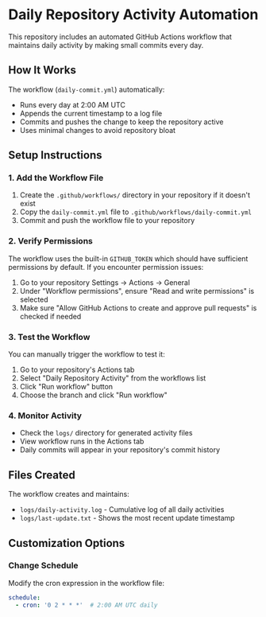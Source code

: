 # Daily Repository Activity Automation

This repository includes an automated GitHub Actions workflow that maintains daily activity by making small commits every day.

## How It Works

The workflow (`daily-commit.yml`) automatically:
- Runs every day at 2:00 AM UTC
- Appends the current timestamp to a log file
- Commits and pushes the change to keep the repository active
- Uses minimal changes to avoid repository bloat

## Setup Instructions

### 1. Add the Workflow File

1. Create the `.github/workflows/` directory in your repository if it doesn't exist
2. Copy the `daily-commit.yml` file to `.github/workflows/daily-commit.yml`
3. Commit and push the workflow file to your repository

### 2. Verify Permissions

The workflow uses the built-in `GITHUB_TOKEN` which should have sufficient permissions by default. If you encounter permission issues:

1. Go to your repository Settings → Actions → General
2. Under "Workflow permissions", ensure "Read and write permissions" is selected
3. Make sure "Allow GitHub Actions to create and approve pull requests" is checked if needed

### 3. Test the Workflow

You can manually trigger the workflow to test it:

1. Go to your repository's Actions tab
2. Select "Daily Repository Activity" from the workflows list
3. Click "Run workflow" button
4. Choose the branch and click "Run workflow"

### 4. Monitor Activity

- Check the `logs/` directory for generated activity files
- View workflow runs in the Actions tab
- Daily commits will appear in your repository's commit history

## Files Created

The workflow creates and maintains:
- `logs/daily-activity.log` - Cumulative log of all daily activities
- `logs/last-update.txt` - Shows the most recent update timestamp

## Customization Options

### Change Schedule
Modify the cron expression in the workflow file:
```yaml
schedule:
  - cron: '0 2 * * *'  # 2:00 AM UTC daily

